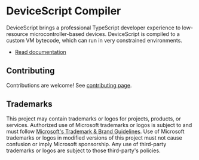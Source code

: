 # DeviceScript Compiler

DeviceScript brings a professional TypeScript developer experience to low-resource microcontroller-based devices.
DeviceScript is compiled to a custom VM bytecode, which can run in very constrained
environments.

-   [Read documentation](https://microsoft.github.io/devicescript/)

## Contributing

Contributions are welcome! See [contributing page](../CONTRIBUTING.md).

## Trademarks

This project may contain trademarks or logos for projects, products, or services. Authorized use of Microsoft
trademarks or logos is subject to and must follow
[Microsoft's Trademark & Brand Guidelines](https://www.microsoft.com/en-us/legal/intellectualproperty/trademarks/usage/general).
Use of Microsoft trademarks or logos in modified versions of this project must not cause confusion or imply Microsoft sponsorship.
Any use of third-party trademarks or logos are subject to those third-party's policies.
